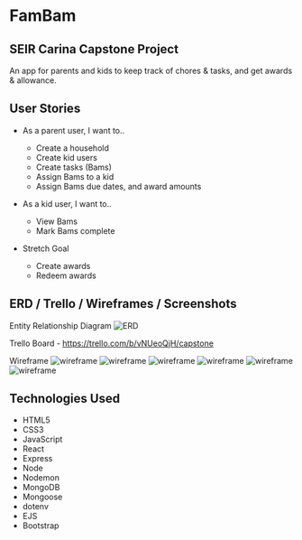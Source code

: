 # FamBam

## SEIR Carina Capstone Project

An app for parents and kids to keep track of chores & tasks, and get awards & allowance.

## User Stories

- As a parent user, I want to..

  - Create a household
  - Create kid users
  - Create tasks (Bams)
  - Assign Bams to a kid
  - Assign Bams due dates, and award amounts


- As a kid user, I want to..
  - View Bams
  - Mark Bams complete


- Stretch Goal
  - Create awards
  - Redeem awards

## ERD / Trello / Wireframes / Screenshots

Entity Relationship Diagram
![ERD](readme/erd.png)

Trello Board - https://trello.com/b/vNUeoQjH/capstone

Wireframe
![wireframe](readme/Page1.jpg)
![wireframe](readme/Page2.jpg)
![wireframe](readme/Page3.jpg)
![wireframe](readme/Page4.jpg)
![wireframe](readme/Page5.jpg)
![wireframe](readme/Page6.jpg)

## Technologies Used

- HTML5
- CSS3
- JavaScript
- React
- Express
- Node
- Nodemon
- MongoDB
- Mongoose
- dotenv
- EJS
- Bootstrap
